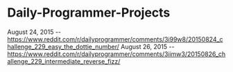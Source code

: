 # Daily-Programmer-Projects
August 24, 2015 -- https://www.reddit.com/r/dailyprogrammer/comments/3i99w8/20150824_challenge_229_easy_the_dottie_number/
August 26, 2015 -- https://www.reddit.com/r/dailyprogrammer/comments/3iimw3/20150826_challenge_229_intermediate_reverse_fizz/
